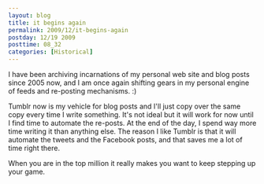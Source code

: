 ```yaml
---
layout: blog
title: it begins again
permalink: 2009/12/it-begins-again
postday: 12/19 2009
posttime: 08_32
categories: [Historical]
---
```


<p>I have been archiving incarnations of my personal web site and blog posts since 2005 now, and I am once again shifting gears in my personal engine of feeds and re-posting mechanisms. :)</p>
<p>Tumblr now is my vehicle for blog posts and I'll just copy over the same copy every time I write something. It's not ideal but it will work for now until I find time to automate the re-posts. At the end of the day, I spend way more time writing it than anything else. The reason I like Tumblr is that it will automate the tweets and the Facebook posts, and that saves me a lot of time right there.</p>
<p>When you are in the top million it really makes you want to keep stepping up your game.</p>
